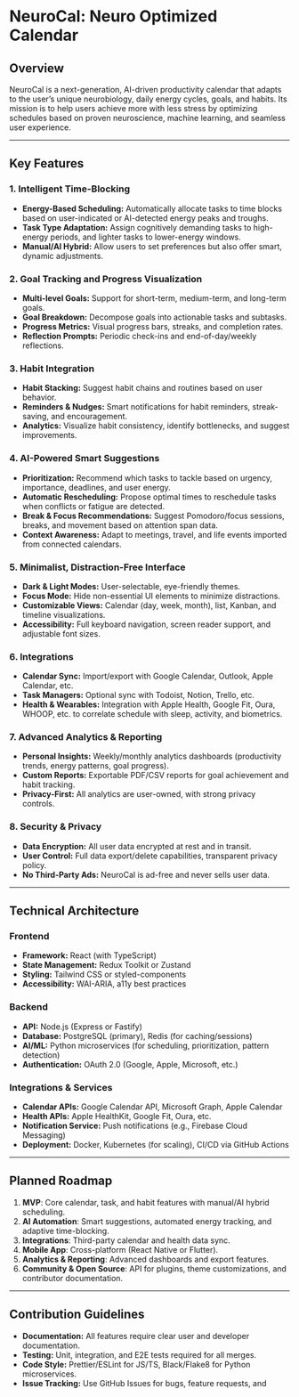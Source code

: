 # NeuroCal: Neuro Optimized Calendar

## Overview

NeuroCal is a next-generation, AI-driven productivity calendar that adapts to the user’s unique neurobiology, daily energy cycles, goals, and habits. Its mission is to help users achieve more with less stress by optimizing schedules based on proven neuroscience, machine learning, and seamless user experience.

---

## Key Features

### 1. Intelligent Time-Blocking
- **Energy-Based Scheduling:** Automatically allocate tasks to time blocks based on user-indicated or AI-detected energy peaks and troughs.
- **Task Type Adaptation:** Assign cognitively demanding tasks to high-energy periods, and lighter tasks to lower-energy windows.
- **Manual/AI Hybrid:** Allow users to set preferences but also offer smart, dynamic adjustments.

### 2. Goal Tracking and Progress Visualization
- **Multi-level Goals:** Support for short-term, medium-term, and long-term goals.
- **Goal Breakdown:** Decompose goals into actionable tasks and subtasks.
- **Progress Metrics:** Visual progress bars, streaks, and completion rates.
- **Reflection Prompts:** Periodic check-ins and end-of-day/weekly reflections.

### 3. Habit Integration
- **Habit Stacking:** Suggest habit chains and routines based on user behavior.
- **Reminders & Nudges:** Smart notifications for habit reminders, streak-saving, and encouragement.
- **Analytics:** Visualize habit consistency, identify bottlenecks, and suggest improvements.

### 4. AI-Powered Smart Suggestions
- **Prioritization:** Recommend which tasks to tackle based on urgency, importance, deadlines, and user energy.
- **Automatic Rescheduling:** Propose optimal times to reschedule tasks when conflicts or fatigue are detected.
- **Break & Focus Recommendations:** Suggest Pomodoro/focus sessions, breaks, and movement based on attention span data.
- **Context Awareness:** Adapt to meetings, travel, and life events imported from connected calendars.

### 5. Minimalist, Distraction-Free Interface
- **Dark & Light Modes:** User-selectable, eye-friendly themes.
- **Focus Mode:** Hide non-essential UI elements to minimize distractions.
- **Customizable Views:** Calendar (day, week, month), list, Kanban, and timeline visualizations.
- **Accessibility:** Full keyboard navigation, screen reader support, and adjustable font sizes.

### 6. Integrations
- **Calendar Sync:** Import/export with Google Calendar, Outlook, Apple Calendar, etc.
- **Task Managers:** Optional sync with Todoist, Notion, Trello, etc.
- **Health & Wearables:** Integration with Apple Health, Google Fit, Oura, WHOOP, etc. to correlate schedule with sleep, activity, and biometrics.

### 7. Advanced Analytics & Reporting
- **Personal Insights:** Weekly/monthly analytics dashboards (productivity trends, energy patterns, goal progress).
- **Custom Reports:** Exportable PDF/CSV reports for goal achievement and habit tracking.
- **Privacy-First:** All analytics are user-owned, with strong privacy controls.

### 8. Security & Privacy
- **Data Encryption:** All user data encrypted at rest and in transit.
- **User Control:** Full data export/delete capabilities, transparent privacy policy.
- **No Third-Party Ads:** NeuroCal is ad-free and never sells user data.

---

## Technical Architecture

### Frontend
- **Framework:** React (with TypeScript)
- **State Management:** Redux Toolkit or Zustand
- **Styling:** Tailwind CSS or styled-components
- **Accessibility:** WAI-ARIA, a11y best practices

### Backend
- **API:** Node.js (Express or Fastify)
- **Database:** PostgreSQL (primary), Redis (for caching/sessions)
- **AI/ML:** Python microservices (for scheduling, prioritization, pattern detection)
- **Authentication:** OAuth 2.0 (Google, Apple, Microsoft, etc.)

### Integrations & Services
- **Calendar APIs:** Google Calendar API, Microsoft Graph, Apple Calendar
- **Health APIs:** Apple HealthKit, Google Fit, Oura, etc.
- **Notification Service:** Push notifications (e.g., Firebase Cloud Messaging)
- **Deployment:** Docker, Kubernetes (for scaling), CI/CD via GitHub Actions

---

## Planned Roadmap

1. **MVP**: Core calendar, task, and habit features with manual/AI hybrid scheduling.
2. **AI Automation**: Smart suggestions, automated energy tracking, and adaptive time-blocking.
3. **Integrations**: Third-party calendar and health data sync.
4. **Mobile App**: Cross-platform (React Native or Flutter).
5. **Analytics & Reporting**: Advanced dashboards and export features.
6. **Community & Open Source**: API for plugins, theme customizations, and contributor documentation.

---

## Contribution Guidelines

- **Documentation:** All features require clear user and developer documentation.
- **Testing:** Unit, integration, and E2E tests required for all merges.
- **Code Style:** Prettier/ESLint for JS/TS, Black/Flake8 for Python microservices.
- **Issue Tracking:** Use GitHub Issues for bugs, feature requests, and
